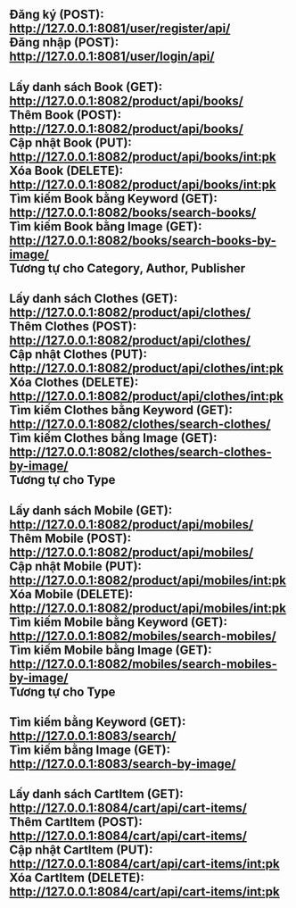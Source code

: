 Đăng ký (POST): http://127.0.0.1:8081/user/register/api/  
Đăng nhập (POST): http://127.0.0.1:8081/user/login/api/  
---
Lấy danh sách Book (GET): http://127.0.0.1:8082/product/api/books/  
Thêm Book (POST): http://127.0.0.1:8082/product/api/books/  
Cập nhật Book (PUT): http://127.0.0.1:8082/product/api/books/<int:pk>  
Xóa Book (DELETE): http://127.0.0.1:8082/product/api/books/<int:pk>  
Tìm kiếm Book bằng Keyword (GET): http://127.0.0.1:8082/books/search-books/  
Tìm kiếm Book bằng Image (GET): http://127.0.0.1:8082/books/search-books-by-image/  
Tương tự cho Category, Author, Publisher
---
Lấy danh sách Clothes (GET): http://127.0.0.1:8082/product/api/clothes/  
Thêm Clothes (POST): http://127.0.0.1:8082/product/api/clothes/  
Cập nhật Clothes (PUT): http://127.0.0.1:8082/product/api/clothes/<int:pk>  
Xóa Clothes (DELETE): http://127.0.0.1:8082/product/api/clothes/<int:pk>  
Tìm kiếm Clothes bằng Keyword (GET): http://127.0.0.1:8082/clothes/search-clothes/  
Tìm kiếm Clothes bằng Image (GET): http://127.0.0.1:8082/clothes/search-clothes-by-image/  
Tương tự cho Type
---
Lấy danh sách Mobile (GET): http://127.0.0.1:8082/product/api/mobiles/  
Thêm Mobile (POST): http://127.0.0.1:8082/product/api/mobiles/  
Cập nhật Mobile (PUT): http://127.0.0.1:8082/product/api/mobiles/<int:pk>  
Xóa Mobile (DELETE): http://127.0.0.1:8082/product/api/mobiles/<int:pk>  
Tìm kiếm Mobile bằng Keyword (GET): http://127.0.0.1:8082/mobiles/search-mobiles/  
Tìm kiếm Mobile bằng Image (GET): http://127.0.0.1:8082/mobiles/search-mobiles-by-image/  
Tương tự cho Type
---
Tìm kiếm bằng Keyword (GET): http://127.0.0.1:8083/search/  
Tìm kiếm bằng Image (GET): http://127.0.0.1:8083/search-by-image/  
---
Lấy danh sách CartItem (GET): http://127.0.0.1:8084/cart/api/cart-items/  
Thêm CartItem (POST): http://127.0.0.1:8084/cart/api/cart-items/  
Cập nhật CartItem (PUT): http://127.0.0.1:8084/cart/api/cart-items/<int:pk>  
Xóa CartItem (DELETE): http://127.0.0.1:8084/cart/api/cart-items/<int:pk>  
---

